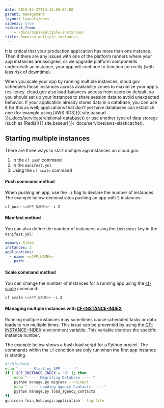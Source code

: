 ```yaml
---
date: 2015-05-27T13:32:00-04:00
parent: management
layout: layouts/docs
sidenav: true
redirect_from: 
    - /docs/apps/multiple-instances/
title: Running multiple instances
---
```


It is critical that your production application has more than one instance. Then if there are any issues with one of the platform runners where your app instances are assigned, or we upgrade platform components underneath an instance, your app will continue to function correctly (with less risk of downtime).

When you scale your app by running multiple instances, cloud.gov schedules those instances across availability zones to maximize your app's resiliency. cloud.gov also load-balances access from users by default, so you should set up your instances to share session data to avoid unexpected behavior. If your application already stores data in a database, you can use it for this as well; applications that don't yet have databases can establish one (for example using [AWS RDS]({{ site.baseurl }}/_docs/services/relational-database)) or use another type of data storage (such as [Redis]({{ site.baseurl }}/_docs/services/aws-elasticache)).

## Starting multiple instances
There are three ways to start multiple app instances on cloud.gov:

1.  In the `cf push` command
2.  In the `manifest.yml`
3.  Using the `cf scale` command

#### Push command method

When pushing an app, use the `-i` flag to declare the number of instances. The example below demonstrates pushing an app with 2 instances:
```sh
cf push <<APP_NAME>> -i 2
```

#### Manifest method

You can also define the number of instances using the `instances` key in the `manifest.yml`:
```yaml
memory: 512mb
instances: 2
applications:
  - name: <<APP_NAME>>
    path: .
```

#### Scale command method

You can change the number of instances for a running app using the [cf-scale](http://docs.cloudfoundry.org/devguide/deploy-apps/cf-scale.html) command:
```sh
cf scale <<APP_NAME>> -i 2
```

#### Managing multiple instances with [CF-INSTANCE-INDEX](http://docs.cloudfoundry.org/devguide/deploy-apps/environment-variable.html#CF-INSTANCE-INDEX)

Running multiple instances may sometimes cause scheduled tasks or data loads to run multiple times. This issue can be prevented by using the [CF-INSTANCE-INDEX](http://docs.cloudfoundry.org/devguide/deploy-apps/environment-variable.html#CF-INSTANCE-INDEX) environment variable. This variable denotes the specific instance number.

The example below shows a bash load script for a Python project. The commands within the `if` condition are only run when the first app instance is starting.

```bash
#!/bin/bash
echo "------ Starting APP ------"
if [ $CF_INSTANCE_INDEX = "0" ]; then
    echo "----- Migrating Database -----"
    python manage.py migrate --noinput
    echo "----- Loading Agency Contacts -----"
    python manage.py load_agency_contacts
fi
gunicorn foia_hub.wsgi:application --log-file -
```
